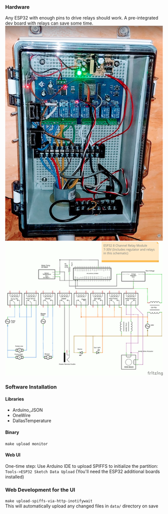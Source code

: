 
### Hardware 

Any ESP32 with enough pins to drive relays should work.  A pre-integrated dev board with relays can save some time.
![controller-installed.png](readme%2Fcontroller-installed.png)
![spa-controller-schematic.png](readme%2Fspa-controller-schematic.png)
### Software Installation 
#### Libraries

* Arduino_JSON
* OneWire
* DallasTemperature

#### Binary

`make upload monitor`

#### Web UI

One-time step: Use Arduino IDE to upload SPIFFS to initialize the partition:
`Tools->ESP32 Sketch Data Upload`  (You'll need the ESP32 additional boards installed)

### Web Development for the UI

`make upload-spiffs-via-http-inotifywait`  
This will automatically upload any changed files in `data/` directory on save
